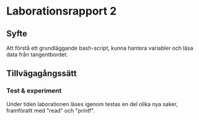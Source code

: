 # Laborationsrapport 2 #

## Syfte ##

Att förstå ett grundläggande bash-script, kunna hantera variabler och läsa data från tangentbordet.

## Tillvägagångssätt ##

### Test & experiment ###

Under tiden laborationen läses igenom testas en del olika nya saker, framförallt med "read" och "printf".
